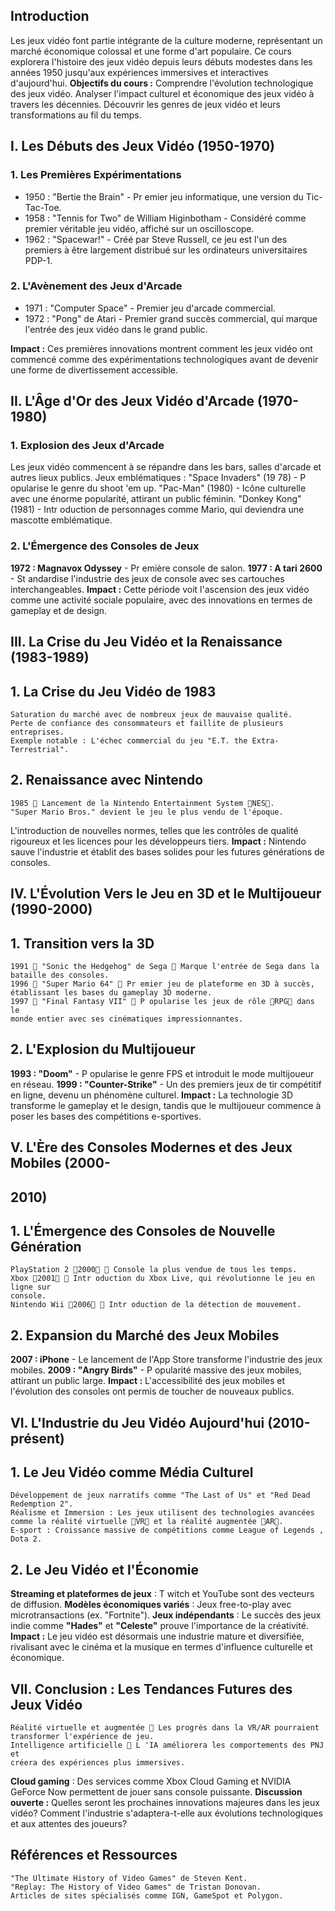 ## Introduction
Les jeux vidéo font partie intégrante de la culture moderne, représentant un
marché économique colossal et une forme d'art populaire. Ce cours explorera
l'histoire des jeux vidéo depuis leurs débuts modestes dans les années 1950
jusqu'aux expériences immersives et interactives d'aujourd'hui.
**Objectifs du cours :**
Comprendre l'évolution technologique des jeux vidéo.
Analyser l'impact culturel et économique des jeux vidéo à travers les
décennies.
Découvrir les genres de jeux vidéo et leurs transformations au fil du temps.

## I. Les Débuts des Jeux Vidéo (1950-1970)
### 1. Les Premières Expérimentations
- 1950 : "Bertie the Brain" - Pr emier jeu informatique, une version du Tic-Tac-Toe.
- 1958 : "Tennis for Two" de William Higinbotham - Considéré comme premier véritable jeu vidéo, affiché sur un oscilloscope.
- 1962 : "Spacewar!" - Créé par Steve Russell, ce jeu est l'un des premiers à être largement distribué sur les ordinateurs universitaires PDP-1.

### 2. L'Avènement des Jeux d'Arcade
- 1971 : "Computer Space" - Premier jeu d'arcade commercial.
- 1972 : "Pong" de Atari - Premier grand succès commercial, qui marque l'entrée des jeux vidéo dans le grand public.

**Impact :** Ces premières innovations montrent comment les jeux vidéo ont
commencé comme des expérimentations technologiques avant de devenir une
forme de divertissement accessible.

## II. L'Âge d'Or des Jeux Vidéo d'Arcade (1970-1980)
### 1. Explosion des Jeux d'Arcade


Les jeux vidéo commencent à se répandre dans les bars, salles d'arcade et
autres lieux publics.
Jeux emblématiques :
"Space Invaders" 19 78  P opularise le genre du shoot 'em up.
"Pac-Man" 1980  Icône culturelle avec une énorme popularité,
attirant un public féminin.
"Donkey Kong" 1981  Intr oduction de personnages comme Mario,
qui deviendra une mascotte emblématique.

### 2. L'Émergence des Consoles de Jeux

**1972  Magnavox Odyssey**  Pr emière console de salon.
**1977  A tari 2600**  St andardise l'industrie des jeux de console avec ses
cartouches interchangeables.
**Impact :** Cette période voit l'ascension des jeux vidéo comme une activité
sociale populaire, avec des innovations en termes de gameplay et de design.

## III. La Crise du Jeu Vidéo et la Renaissance (1983-1989)

## 1. La Crise du Jeu Vidéo de 1983

```
Saturation du marché avec de nombreux jeux de mauvaise qualité.
Perte de confiance des consommateurs et faillite de plusieurs entreprises.
Exemple notable : L'échec commercial du jeu "E.T. the Extra-Terrestrial".
```
## 2. Renaissance avec Nintendo

```
1985  Lancement de la Nintendo Entertainment System NES.
"Super Mario Bros." devient le jeu le plus vendu de l'époque.
```

L'introduction de nouvelles normes, telles que les contrôles de qualité
rigoureux et les licences pour les développeurs tiers.
**Impact :** Nintendo sauve l'industrie et établit des bases solides pour les futures
générations de consoles.

## IV. L'Évolution Vers le Jeu en 3D et le Multijoueur (1990-2000)

## 1. Transition vers la 3D

```
1991  "Sonic the Hedgehog" de Sega  Marque l'entrée de Sega dans la
bataille des consoles.
1996  "Super Mario 64"  Pr emier jeu de plateforme en 3D à succès,
établissant les bases du gameplay 3D moderne.
1997  "Final Fantasy VII"  P opularise les jeux de rôle RPG dans le
monde entier avec ses cinématiques impressionnantes.
```
## 2. L'Explosion du Multijoueur

**1993  "Doom"**  P opularise le genre FPS et introduit le mode multijoueur en
réseau.
**1999  "Counter-Strike"**  Un des premiers jeux de tir compétitif en ligne,
devenu un phénomène culturel.
**Impact :** La technologie 3D transforme le gameplay et le design, tandis que le
multijoueur commence à poser les bases des compétitions e-sportives.

## V. L'Ère des Consoles Modernes et des Jeux Mobiles (2000-

## 2010)

## 1. L'Émergence des Consoles de Nouvelle Génération

```
PlayStation 2 2000  Console la plus vendue de tous les temps.
Xbox 2001  Intr oduction du Xbox Live, qui révolutionne le jeu en ligne sur
console.
Nintendo Wii 2006  Intr oduction de la détection de mouvement.
```
## 2. Expansion du Marché des Jeux Mobiles


**2007  iPhone**  Le lancement de l'App Store transforme l'industrie des jeux
mobiles.
**2009  "Angry Birds"**  P opularité massive des jeux mobiles, attirant un
public large.
**Impact :** L'accessibilité des jeux mobiles et l'évolution des consoles ont permis
de toucher de nouveaux publics.

## VI. L'Industrie du Jeu Vidéo Aujourd'hui (2010-présent)

## 1. Le Jeu Vidéo comme Média Culturel

```
Développement de jeux narratifs comme "The Last of Us" et "Red Dead
Redemption 2".
Réalisme et Immersion : Les jeux utilisent des technologies avancées
comme la réalité virtuelle VR et la réalité augmentée AR.
E-sport : Croissance massive de compétitions comme League of Legends ,
Dota 2.
```
## 2. Le Jeu Vidéo et l'Économie

**Streaming et plateformes de jeux**  T witch et YouTube sont des vecteurs de
diffusion.
**Modèles économiques variés**  Jeux free-to-play avec microtransactions
(ex. "Fortnite").
**Jeux indépendants**  Le succès des jeux indie comme **"Hades"** et
**"Celeste"** prouve l'importance de la créativité.
**Impact :** Le jeu vidéo est désormais une industrie mature et diversifiée,
rivalisant avec le cinéma et la musique en termes d'influence culturelle et
économique.

## VII. Conclusion : Les Tendances Futures des Jeux Vidéo

```
Réalité virtuelle et augmentée  Les progrès dans la VR/AR pourraient
transformer l'expérience de jeu.
Intelligence artificielle  L 'IA améliorera les comportements des PNJ et
créera des expériences plus immersives.
```

**Cloud gaming**  Des services comme Xbox Cloud Gaming et NVIDIA
GeForce Now permettent de jouer sans console puissante.
**Discussion ouverte :** Quelles seront les prochaines innovations majeures dans
les jeux vidéo? Comment l'industrie s'adaptera-t-elle aux évolutions
technologiques et aux attentes des joueurs?

## Références et Ressources

```
"The Ultimate History of Video Games" de Steven Kent.
"Replay: The History of Video Games" de Tristan Donovan.
Articles de sites spécialisés comme IGN, GameSpot et Polygon.
```

